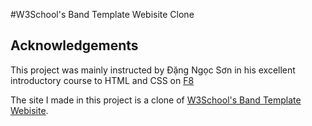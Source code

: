 #W3School's Band Template Webisite Clone

## Acknowledgements

This project was mainly instructed by Đặng Ngọc Sơn in his excellent introductory course to HTML and CSS on [F8](https://fullstack.edu.vn)

The site I made in this project is a clone of [W3School's Band Template Webisite](https://www.w3schools.com/graphics/band_template.htm).
